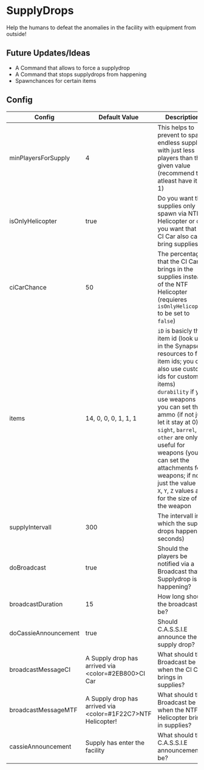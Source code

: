 # SupplyDrops
Help the humans to defeat the anomalies in the facility with equipment from outside!

## Future Updates/Ideas
* A Command that allows to force a supplydrop
* A Command that stops supplydrops from happening
* Spawnchances for certain items

## Config
Config  | Default Value | Description
------------ | ------------- | ------------ 
minPlayersForSupply | 4 | This helps to prevent to spawn endless supplies with just less players than the given value (recommend to atleast have it at 1)
isOnlyHelicopter | true | Do you want that supplies only spawn via NTF Helicopter or do you want that the  CI Car also can bring supplies?
ciCarChance | 50 | The percentage that the CI Car brings in the supplies instead of the NTF Helicopter (requieres `isOnlyHelicopter` to be set to `false`)
items | 14, 0, 0, 0, 1, 1, 1 | `iD` is basicly the item id (look up in the Synapse resources to find item ids; you can also use custom ids for custom items) `durability` if you use weapons you can set the ammo (if not just let it stay at 0) `sight`, `barrel`, `other` are only useful for weapons (you can set the attachments for weapons; if not just the value 0), `X`, `Y`, `Z` values are for the size of the weapon
supplyIntervall | 300 | The intervall in which the supply drops happen (in seconds)
doBroadcast | true | Should the players be notified via a Broadcast that a Supplydrop is happening?
broadcastDuration | 15 | How long should the broadcast be?
doCassieAnnouncement | true | Should C.A.S.S.I.E announce the supply drop?
broadcastMessageCI | A Supply drop has arrived via <color=#2EB800>CI Car</color> | What should the Broadcast be when the CI Car brings in supplies?
broadcastMessageMTF | A Supply drop has arrived via <color=#1F22C7>NTF Helicopter</color>! | What should the Broadcast be when the NTF Helicopter brings in supplies?
cassieAnnouncement | Supply has enter the facility | What should the C.A.S.S.I.E announcement be?
